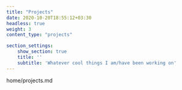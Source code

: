 ```yaml
---
title: "Projects"
date: 2020-10-20T18:55:12+03:30
headless: true
weight: 3
content_type: "projects"

section_settings:
    show_section: true
    title: ''
    subtitle: 'Whatever cool things I am/have been working on'
---
```


home/projects.md